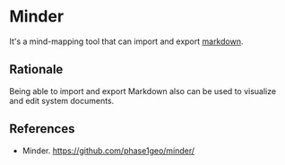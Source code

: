 # Minder

It's a mind-mapping tool that can import and export [markdown](../../../../Normatives/Documentation/Documentation%20Standards/Common%20Markdown%20Standard.md).

## Rationale

Being able to import and export Markdown also can be used to visualize and edit system documents.

## References

- Minder. <https://github.com/phase1geo/minder/>

